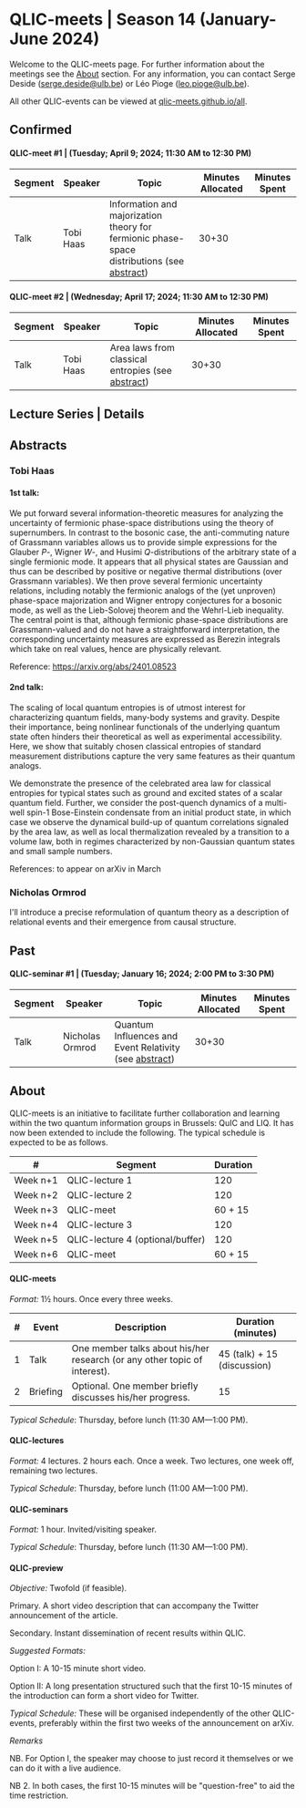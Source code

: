# QLIC-meets | Season 14 (January-June 2024)
Welcome to the QLIC-meets page. For further information about the meetings see the [About](#About) section. For any information, you can contact Serge Deside (serge.deside@ulb.be) or Léo Pioge (leo.pioge@ulb.be).  

All other QLIC-events can be viewed at [qlic-meets.github.io/all](https://qlic-meets.github.io/all). 

## Confirmed

#### QLIC-meet #1 | (Tuesday; April 9; 2024; 11:30 AM to 12:30 PM)

| Segment | Speaker      | Topic                                                        | Minutes Allocated | Minutes Spent |
| ------- | ------------ | ------------------------------------------------------------ | ----------------- | ------------- |
| Talk    | Tobi Haas | Information and majorization theory for fermionic phase-space distributions (see [abstract](#Tobi-Haas)) | 30+30      |               |

#### QLIC-meet #2 | (Wednesday; April 17; 2024; 11:30 AM to 12:30 PM)

| Segment | Speaker      | Topic                                                        | Minutes Allocated | Minutes Spent |
| ------- | ------------ | ------------------------------------------------------------ | ----------------- | ------------- |
| Talk    | Tobi Haas | Area laws from classical entropies (see [abstract](#Tobi-Haas)) | 30+30      |               |


## Lecture Series | Details

## Abstracts

### Tobi Haas 

#### 1st talk:

We put forward several information-theoretic measures for analyzing the uncertainty of fermionic phase-space distributions using the theory of supernumbers. In contrast to the bosonic case, the anti-commuting nature of Grassmann variables allows us to provide simple expressions for the Glauber $P$-, Wigner $W$-, and Husimi $Q$-distributions of the arbitrary state of a single fermionic mode. It appears that all physical states are Gaussian and thus can be described by positive or negative thermal distributions (over Grassmann variables). We then prove several fermionic uncertainty relations, including notably the fermionic analogs of the (yet unproven) phase-space majorization and Wigner entropy conjectures for a bosonic mode, as well as the Lieb-Solovej theorem and the Wehrl-Lieb inequality. The central point is that, although fermionic phase-space distributions are Grassmann-valued and do not have a straightforward interpretation, the corresponding uncertainty measures are expressed as Berezin integrals which take on real values, hence are physically relevant.

Reference: https://arxiv.org/abs/2401.08523 

#### 2nd talk:

The scaling of local quantum entropies is of utmost interest for characterizing quantum fields, many-body systems and gravity. Despite their importance, being nonlinear functionals of the underlying quantum state often hinders their theoretical as well as experimental accessibility. Here, we show that suitably chosen classical entropies of standard measurement distributions capture the very same features as their quantum analogs.

We demonstrate the presence of the celebrated area law for classical entropies for typical states such as ground and excited states of a scalar quantum field. Further, we consider the post-quench dynamics of a multi-well spin-1 Bose-Einstein condensate from an initial product state, in which case we observe the dynamical build-up of quantum correlations signaled by the area law, as well as local thermalization revealed by a transition to a volume law, both in regimes characterized by non-Gaussian quantum states and small sample numbers.

References: to appear on arXiv in March 

### Nicholas Ormrod

I'll introduce a precise reformulation of quantum theory as a description of relational events and their emergence from causal structure.

## Past

#### QLIC-seminar #1 | (Tuesday; January 16; 2024; 2:00 PM to 3:30 PM)

| Segment | Speaker      | Topic                                                        | Minutes Allocated | Minutes Spent |
| ------- | ------------ | ------------------------------------------------------------ | ----------------- | ------------- |
| Talk    | Nicholas Ormrod | Quantum Influences and Event Relativity (see [abstract](#Nicholas-Ormrod)) | 30+30      |               |


## About

QLIC-meets is an initiative to facilitate further collaboration and learning within the two quantum information groups in Brussels: QuIC and LIQ. It has now been extended to include the following. The typical schedule is expected to be as follows.



| #        | Segment                          | Duration |
| -------- | -------------------------------- | -------- |
| Week n+1 | QLIC-lecture 1                   | 120      |
| Week n+2 | QLIC-lecture 2                   | 120      |
| Week n+3 | QLIC-meet                        | 60 + 15  |
| Week n+4 | QLIC-lecture 3                   | 120      |
| Week n+5 | QLIC-lecture 4 (optional/buffer) | 120      |
| Week n+6 | QLIC-meet                        | 60 + 15  |





#### QLIC-meets

*Format:* 1½ hours. Once every three weeks.

| #    | Event    | Description                                                  | Duration (minutes)          |
| ---- | -------- | ------------------------------------------------------------ | --------------------------- |
| 1    | Talk     | One member talks about his/her research (or any other topic of interest). | 45 (talk) + 15 (discussion) |
| 2    | Briefing | Optional. One member briefly discusses his/her progress.     | 15                          |

*Typical Schedule*: Thursday, before lunch (11:30 AM—1:00 PM).





#### QLIC-lectures

*Format:* 4 lectures. 2 hours each. Once a week. Two lectures, one week off, remaining two lectures.

*Typical Schedule*: Thursday, before lunch (11:00 AM—1:00 PM).





#### QLIC-seminars

*Format:* 1 hour. Invited/visiting speaker.

*Typical Schedule*: Thursday, before lunch (11:30 AM—1:00 PM).





#### QLIC-preview

*Objective:* Twofold (if feasible).

Primary. A short video description that can accompany the Twitter announcement of the article.

Secondary. Instant dissemination of recent results within QLIC.

 



*Suggested Formats:* 

Option I: A 10-15 minute short video.

Option II: A long presentation structured such that the first 10-15 minutes of the introduction can form a short video for Twitter.



*Typical Schedule:* These will be organised independently of the other QLIC-events, preferably within the first two weeks of the announcement on arXiv.





*Remarks*

NB. For Option I, the speaker may choose to just record it themselves or we can do it with a live audience.

NB 2. In both cases, the first 10-15 minutes will be "question-free" to aid the time restriction.
